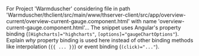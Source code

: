 For Project 'Warmduscher' considering file in path 'Warmduscher/thclient/src/main/www/thserver-client/src/app/overview-current/overview-current-gauge.component.html' with name 'overview-current-gauge.component.html'...
The snippet uses Angular's property binding (`[Highcharts]="highcharts"`, `[options]="gaugeChartOptions"`).  Explain *why* property binding is used here instead of other binding methods like interpolation (`{{ ... }}`) or event binding (`(click)="..."`).